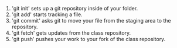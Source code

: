 1. 'git init' sets up a git repository inside of your folder.
2. 'git add' starts tracking a file.
3. 'git commit' asks git to move your file from the staging area to the repository.
4. 'git fetch' gets updates from the class repository.
5. 'git push' pushes your work to your fork of the class repository.